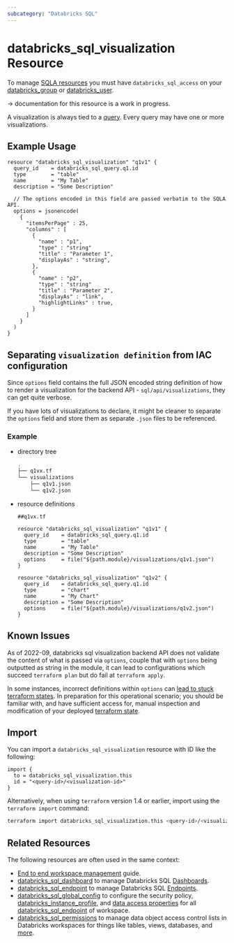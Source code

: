 ```yaml
---
subcategory: "Databricks SQL"
---
```

# databricks_sql_visualization Resource

To manage [SQLA resources](https://docs.databricks.com/sql/get-started/concepts.html) you must have `databricks_sql_access` on your [databricks_group](group.md#databricks_sql_access) or [databricks_user](user.md#databricks_sql_access).

-> documentation for this resource is a work in progress.

A visualization is always tied to a [query](sql_query.md). Every query may have one or more visualizations.

## Example Usage

```hcl
resource "databricks_sql_visualization" "q1v1" {
  query_id    = databricks_sql_query.q1.id
  type        = "table"
  name        = "My Table"
  description = "Some Description"

  // The options encoded in this field are passed verbatim to the SQLA API.
  options = jsonencode(
    {
      "itemsPerPage" : 25,
      "columns" : [
        {
          "name" : "p1",
          "type" : "string"
          "title" : "Parameter 1",
          "displayAs" : "string",
        },
        {
          "name" : "p2",
          "type" : "string"
          "title" : "Parameter 2",
          "displayAs" : "link",
          "highlightLinks" : true,
        }
      ]
    }
  )
}
```

## Separating `visualization definition` from IAC configuration

Since `options` field contains the full JSON encoded string definition of how to render a visualization for the backend API - `sql/api/visualizations`, they can get quite verbose.

If you have lots of visualizations to declare, it might be cleaner to separate the `options` field and store them as separate `.json` files to be referenced.

### Example

- directory tree

    ```bash
    .
    ├── q1vx.tf
    └── visualizations
        ├── q1v1.json
        └── q1v2.json
    ```

- resource definitions
  
    ```hcl
    ##q1vx.tf

    resource "databricks_sql_visualization" "q1v1" {
      query_id    = databricks_sql_query.q1.id
      type        = "table"
      name        = "My Table"
      description = "Some Description"
      options     = file("${path.module}/visualizations/q1v1.json")
    }

    resource "databricks_sql_visualization" "q1v2" {
      query_id    = databricks_sql_query.q1.id
      type        = "chart"
      name        = "My Chart"
      description = "Some Description"
      options     = file("${path.module}/visualizations/q1v2.json")
    }
    ```

## Known Issues

As of 2022-09, databricks sql visualization backend API does not validate the content of what is passed via `options`, couple that with `options` being outputted as string in the module, it can lead to configurations which succeed `terraform plan` but do fail at `terraform apply`.

In some instances, incorrect definitions within `options` can [lead to stuck terraform states](https://github.com/databricks/terraform-provider-databricks/issues/1615).
In preparation for this operational scenario; you should be familiar with, and have sufficient access for, manual inspection and modification of your deployed [terraform state](https://www.terraform.io/language/state).

## Import

You can import a `databricks_sql_visualization` resource with ID like the following:

```hcl
import {
  to = databricks_sql_visualization.this
  id = "<query-id>/<visualization-id>"
}
```

Alternatively, when using `terraform` version 1.4 or earlier, import using the `terraform import` command:

```bash
terraform import databricks_sql_visualization.this <query-id>/<visualization-id>
```

## Related Resources

The following resources are often used in the same context:

- [End to end workspace management](../guides/workspace-management.md) guide.
- [databricks_sql_dashboard](sql_dashboard.md) to manage Databricks SQL [Dashboards](https://docs.databricks.com/sql/user/dashboards/index.html).
- [databricks_sql_endpoint](sql_endpoint.md) to manage Databricks SQL [Endpoints](https://docs.databricks.com/sql/admin/sql-endpoints.html).
- [databricks_sql_global_config](sql_global_config.md) to configure the security policy, [databricks_instance_profile](instance_profile.md), and [data access properties](https://docs.databricks.com/sql/admin/data-access-configuration.html) for all [databricks_sql_endpoint](sql_endpoint.md) of workspace.
- [databricks_sql_permissions](sql_permissions.md) to manage data object access control lists in Databricks workspaces for things like tables, views, databases, and [more](https://docs.databricks.com/security/access-control/table-acls/object-privileges.html).
